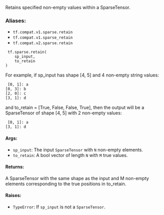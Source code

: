 
Retains specified non-empty values within a SparseTensor.
### Aliases:
- `tf.compat.v1.sparse.retain`
- `tf.compat.v1.sparse_retain`
- `tf.compat.v2.sparse.retain`

```
 tf.sparse.retain(
    sp_input,
    to_retain
)
```

For example, if sp_input has shape [4, 5] and 4 non-empty string values:

```
 [0, 1]: a
[0, 3]: b
[2, 0]: c
[3, 1]: d
```

and to_retain = [True, False, False, True], then the output will be a SparseTensor of shape [4, 5] with 2 non-empty values:

```
 [0, 1]: a
[3, 1]: d
```
#### Args:
- `sp_input`: The input `SparseTensor` with `N` non-empty elements.
- `to_retain`: A bool vector of length `N` with `M` true values.
#### Returns:

A SparseTensor with the same shape as the input and M non-empty elements corresponding to the true positions in to_retain.
#### Raises:
- `TypeError`: If `sp_input` is not a `SparseTensor`.

